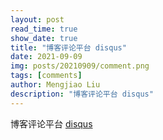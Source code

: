 ```yaml
---
layout: post
read_time: true
show_date: true
title: "博客评论平台 disqus"
date: 2021-09-09
img: posts/20210909/comment.png
tags: [comments]
author: Mengjiao Liu
description: "博客评论平台 disqus"
---
```


博客评论平台 [disqus](https://disqus.com)

